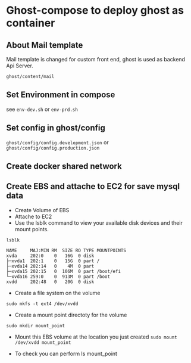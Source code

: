 # Ghost-compose to deploy ghost as container

## About Mail template

Mail template is changed for custom front end, ghost is used as backend Api Server.

`ghost/content/mail`

## Set Environment in compose 

see 
`env-dev.sh`
or
`env-prd.sh`

## Set config in ghost/config

`ghost/config/config.development.json`
or
`ghost/config/config.production.json`

## Create docker shared network

## Create EBS and attache to EC2 for save mysql data

- Create Volume of EBS
- Attache to EC2
- Use the lsblk command to view your available disk devices and their mount points.

`lsblk`
```text
NAME     MAJ:MIN RM  SIZE RO TYPE MOUNTPOINTS
xvda     202:0    0   16G  0 disk
├─xvda1  202:1    0   15G  0 part /
├─xvda14 202:14   0    4M  0 part
├─xvda15 202:15   0  106M  0 part /boot/efi
└─xvda16 259:0    0  913M  0 part /boot
xvdd     202:48   0   20G  0 disk
```

- Create a file system on the volume

`sudo mkfs -t ext4 /dev/xvdd`

- Create a mount point directoty for the volume

`sudo mkdir mount_point`

- Mount this EBS volume at the location you just created
`sudo mount /dev/xvdd mount_point`

- To check you can perform ls mount_point